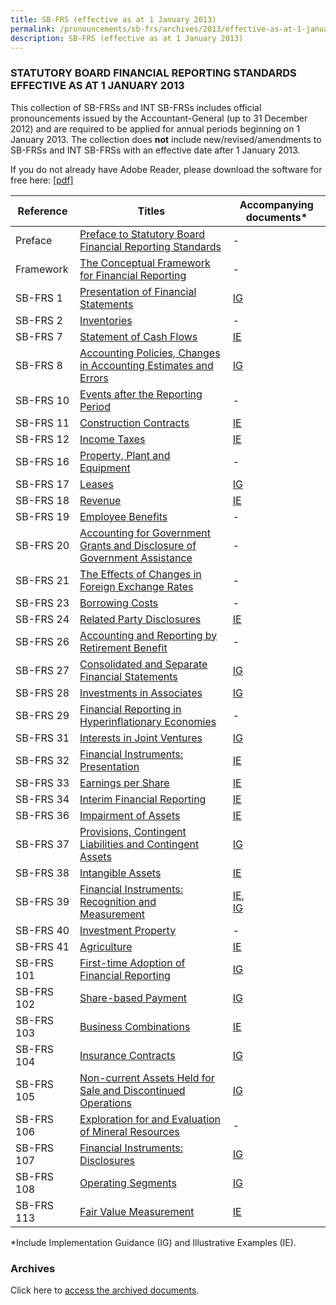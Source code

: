 ```yaml
---
title: SB-FRS (effective as at 1 January 2013)
permalink: /pronouncements/sb-frs/archives/2013/effective-as-at-1-january-2013/
description: SB-FRS (effective as at 1 January 2013)
---
```

### STATUTORY BOARD FINANCIAL REPORTING STANDARDS EFFECTIVE AS AT 1 JANUARY 2013

This collection of SB-FRSs and INT SB-FRSs includes official pronouncements issued by the Accountant-General (up to 31 December 2012) and are required to be applied for annual periods beginning on 1 January 2013. The collection does **not** include new/revised/amendments to SB-FRSs and INT SB-FRSs with an effective date after 1 January 2013.

If you do not already have Adobe Reader, please download the software for free here: [\[pdf\]](http://www.adobe.com/products/acrobat/readstep2.html)

| Reference | Titles | Accompanying documents\* |
| -------- | -------- | -------- |
| Preface | [Preface to Statutory Board Financial Reporting Standards](/files/Docs/Default%20Source/Sb%20Frs/Effective%20As%20At%201%20January%202013/sb-frs_preface.pdf) | - |
| Framework | [The Conceptual Framework for Financial Reporting](/files/Docs/Default%20Source/Sb%20Frs/Effective%20As%20At%201%20January%202013/frs_framework.pdf) | - |
| SB-FRS 1 | [Presentation of Financial Statements](/files/Docs/Default%20Source/Sb%20Frs/Effective%20As%20At%201%20January%202013/sbfrs-1-(2013).pdf) | [IG](/files/Docs/Default%20Source/Sb%20Frs/Effective%20As%20At%201%20January%202013/sbfrs-1-ig-(2013).pdf) |
| SB-FRS 2 | [Inventories](/files/Docs/Default%20Source/Sb%20Frs/Effective%20As%20At%201%20January%202013/sbfrs-2-(2013).pdf) | - |
| SB-FRS 7 | [Statement of Cash Flows](/files/Docs/Default%20Source/Sb%20Frs/Effective%20As%20At%201%20January%202013/sbfrs-7-(2013).pdf) | [IE](/files/Docs/Default%20Source/Sb%20Frs/Effective%20As%20At%201%20January%202013/sbfrs-7-ie-(2013).pdf) |
| SB-FRS 8 | [Accounting Policies, Changes in Accounting Estimates and Errors](/files/Docs/Default%20Source/Sb%20Frs/Effective%20As%20At%201%20January%202013/sbfrs-8-(2013).pdf) | [IG](/files/Docs/Default%20Source/Sb%20Frs/Effective%20As%20At%201%20January%202013/sb-frs_8_ig_2013.pdf) |
| SB-FRS 10 | [Events after the Reporting Period](/files/Docs/Default%20Source/Sb%20Frs/Effective%20As%20At%201%20January%202013/sbfrs-10-(2013).pdf) | - |
| SB-FRS 11 | [Construction Contracts](/files/Docs/Default%20Source/Sb%20Frs/Effective%20As%20At%201%20January%202013/sbfrs-11-(2013).pdf) | [IE](/files/Docs/Default%20Source/Sb%20Frs/Effective%20As%20At%201%20January%202013/sb-frs_11_ie_2013.pdf) |
| SB-FRS 12 | [Income Taxes](/files/Docs/Default%20Source/Sb%20Frs/Effective%20As%20At%201%20January%202013/sbfrs-12-(2013).pdf) | [IE](/files/Docs/Default%20Source/Sb%20Frs/Effective%20As%20At%201%20January%202013/sb-frs_12_ie_2013.pdf) |
| SB-FRS 16 | [Property, Plant and Equipment](/files/Docs/Default%20Source/Sb%20Frs/Effective%20As%20At%201%20January%202013/sbfrs-16-(2013).pdf) | - |
| SB-FRS 17 | [Leases](/files/Docs/Default%20Source/Sb%20Frs/Effective%20As%20At%201%20January%202013/sbfrs-17-(2013).pdf) | [IG](/files/Docs/Default%20Source/Sb%20Frs/Effective%20As%20At%201%20January%202013/sb-frs_17_ig_2013.pdf) |
| SB-FRS 18 | [Revenue](/files/Docs/Default%20Source/Sb%20Frs/Effective%20As%20At%201%20January%202013/sbfrs-18-(2013).pdf) | [IE](/files/Docs/Default%20Source/Sb%20Frs/Effective%20As%20At%201%20January%202013/sb-frs_18_ie_2013.pdf) |
| SB-FRS 19 | [Employee Benefits](/files/Docs/Default%20Source/Sb%20Frs/Effective%20As%20At%201%20January%202013/sbfrs-19-(2013).pdf) | - |
| SB-FRS 20 | [Accounting for Government Grants and Disclosure of Government Assistance](/files/Docs/Default%20Source/Sb%20Frs/Effective%20As%20At%201%20January%202013/sbfrs-20-(2013).pdf) | - |
| SB-FRS 21 | [The Effects of Changes in Foreign Exchange Rates](/files/Docs/Default%20Source/Sb%20Frs/Effective%20As%20At%201%20January%202013/sbfrs-21-(2013).pdf) | - |
| SB-FRS 23 | [Borrowing Costs](/files/Docs/Default%20Source/Sb%20Frs/Effective%20As%20At%201%20January%202013/sbfrs-23-(2013).pdf) | - |
| SB-FRS 24 | [Related Party Disclosures](/files/Docs/Default%20Source/Sb%20Frs/Effective%20As%20At%201%20January%202013/sbfrs-24-(2013).pdf) | [IE](/files/Docs/Default%20Source/Sb%20Frs/Effective%20As%20At%201%20January%202013/sb-frs_24_ie_2013.pdf) |
| SB-FRS 26 | [Accounting and Reporting by Retirement Benefit](/files/Docs/Default%20Source/Sb%20Frs/Effective%20As%20At%201%20January%202013/sbfrs-26-(2013).pdf) | - |
| SB-FRS 27 | [Consolidated and Separate Financial Statements](/files/Docs/Default%20Source/Sb%20Frs/Effective%20As%20At%201%20January%202013/sbfrs-27-(2013).pdf) | [IG](/files/Docs/Default%20Source/Sb%20Frs/Effective%20As%20At%201%20January%202013/sb-frs_27,28,31_ig_2013.pdf)|
| SB-FRS 28 | [Investments in Associates](/files/Docs/Default%20Source/Sb%20Frs/Effective%20As%20At%201%20January%202013/sbfrs-28-(2013).pdf) | [IG](/files/Docs/Default%20Source/Sb%20Frs/Effective%20As%20At%201%20January%202013/sb-frs_27,28,31_ig_2013.pdf) |
| SB-FRS 29 | [Financial Reporting in Hyperinflationary Economies](/files/Docs/Default%20Source/Sb%20Frs/Effective%20As%20At%201%20January%202013/sbfrs-29-(2013).pdf) | - |
| SB-FRS 31 | [Interests in Joint Ventures ](/files/Docs/Default%20Source/Sb%20Frs/Effective%20As%20At%201%20January%202013/sbfrs-31-(2013).pdf) | [IG](/files/Docs/Default%20Source/Sb%20Frs/Effective%20As%20At%201%20January%202013/sb-frs_27,28,31_ig_2013.pdf) |
| SB-FRS 32 | [Financial Instruments: Presentation ](/files/Docs/Default%20Source/Sb%20Frs/Effective%20As%20At%201%20January%202013/sbfrs-32-(2013).pdf) | [IE](/files/Docs/Default%20Source/Sb%20Frs/Effective%20As%20At%201%20January%202013/sb-frs_32_ie_2013.pdf) |
| SB-FRS 33 | [Earnings per Share](/files/Docs/Default%20Source/Sb%20Frs/Effective%20As%20At%201%20January%202013/sbfrs-33-(2013).pdf) | [IE](/files/Docs/Default%20Source/Sb%20Frs/Effective%20As%20At%201%20January%202013/sb-frs_33_ie_2013.pdf) |
| SB-FRS 34 | [Interim Financial Reporting](/files/Docs/Default%20Source/Sb%20Frs/Effective%20As%20At%201%20January%202013/sbfrs-34-(2013).pdf) | [IE](/files/Docs/Default%20Source/Sb%20Frs/Effective%20As%20At%201%20January%202013/sb-frs_34_ie_2013.pdf) |
| SB-FRS 36 | [Impairment of Assets](/files/Docs/Default%20Source/Sb%20Frs/Effective%20As%20At%201%20January%202013/sbfrs-36-(2013).pdf) | [IE](/files/Docs/Default%20Source/Sb%20Frs/Effective%20As%20At%201%20January%202013/sb-frs_36_ie_2013.pdf) |
| SB-FRS 37 | [Provisions, Contingent Liabilities and Contingent Assets](/files/Docs/Default%20Source/Sb%20Frs/Effective%20As%20At%201%20January%202013/sbfrs-37-(2013).pdf) | [IG](/files/Docs/Default%20Source/Sb%20Frs/Effective%20As%20At%201%20January%202013/sb-frs_37_ig_2013.pdf) |
| SB-FRS 38 | [Intangible Assets](/files/Docs/Default%20Source/Sb%20Frs/Effective%20As%20At%201%20January%202013/sbfrs-38-(2013).pdf) | [IE](/files/Docs/Default%20Source/Sb%20Frs/Effective%20As%20At%201%20January%202013/sb-frs_38_ie_2013.pdf) |
| SB-FRS 39 | [Financial Instruments: Recognition and Measurement](/files/Docs/Default%20Source/Sb%20Frs/Effective%20As%20At%201%20January%202013/sbfrs-39-(2013).pdf) | [IE](/files/Docs/Default%20Source/Sb%20Frs/Effective%20As%20At%201%20January%202013/sb-frs_39_ie_2013.pdf), <br>[IG](/files/Docs/Default%20Source/Sb%20Frs/Effective%20As%20At%201%20January%202013/sb-frs_39_ig_2013.pdf) |
| SB-FRS 40 | [Investment Property](/files/Docs/Default%20Source/Sb%20Frs/Effective%20As%20At%201%20January%202013/sbfrs-40-(2013).pdf) | - |
| SB-FRS 41 | [Agriculture](/files/Docs/Default%20Source/Sb%20Frs/Effective%20As%20At%201%20January%202013/sbfrs-41-(2013).pdf) | [IE](/files/Docs/Default%20Source/Sb%20Frs/Effective%20As%20At%201%20January%202013/sb-frs_41_ie_2013.pdf) |
| SB-FRS 101 | [First-time Adoption of Financial Reporting](/files/Docs/Default%20Source/Sb%20Frs/Effective%20As%20At%201%20January%202013/sbfrs-101-(2013).pdf) | [IG](/files/Docs/Default%20Source/Sb%20Frs/Effective%20As%20At%201%20January%202013/sb-frs_101_ig_2013.pdf) |
| SB-FRS 102 | [Share-based Payment](/files/Docs/Default%20Source/Sb%20Frs/Effective%20As%20At%201%20January%202013/sbfrs-102-(2013).pdf) | [IG](/files/Docs/Default%20Source/Sb%20Frs/Effective%20As%20At%201%20January%202013/sb-frs_102_ig_2013.pdf) |
| SB-FRS 103 | [Business Combinations](/files/Docs/Default%20Source/Sb%20Frs/Effective%20As%20At%201%20January%202013/sbfrs-103-(2013).pdf) | [IE](/files/Docs/Default%20Source/Sb%20Frs/Effective%20As%20At%201%20January%202013/sb-frs_103_ie_2013.pdf) |
| SB-FRS 104 | [Insurance Contracts](/files/Docs/Default%20Source/Sb%20Frs/Effective%20As%20At%201%20January%202013/sbfrs-104-(2013).pdf) | [IG](/files/Docs/Default%20Source/Sb%20Frs/Effective%20As%20At%201%20January%202013/sb-frs_104_ig_2013.pdf) |
| SB-FRS 105 | [Non-current Assets Held for Sale and Discontinued Operations](/files/Docs/Default%20Source/Sb%20Frs/Effective%20As%20At%201%20January%202013/sbfrs-105-(2013).pdf) | [IG](/files/Docs/Default%20Source/Sb%20Frs/Effective%20As%20At%201%20January%202013/sb-frs-105-ig-2013.pdf) |
| SB-FRS 106 | [Exploration for and Evaluation of Mineral Resources](/files/Docs/Default%20Source/Sb%20Frs/Effective%20As%20At%201%20January%202013/sbfrs-106-(2013).pdf) | - |
| SB-FRS 107 | [Financial Instruments: Disclosures](/files/Docs/Default%20Source/Sb%20Frs/Effective%20As%20At%201%20January%202013/sbfrs-107-(2013).pdf) | [IG](/files/Docs/Default%20Source/Sb%20Frs/Effective%20As%20At%201%20January%202013/sb-frs-107-ig-2013.pdf) |
| SB-FRS 108 | [Operating Segments](/files/Docs/Default%20Source/Sb%20Frs/Effective%20As%20At%201%20January%202013/sbfrs-108-(2013).pdf) | [IG](/files/Docs/Default%20Source/Sb%20Frs/Effective%20As%20At%201%20January%202013/sb-frs-108-ig-2013.pdf) |
| SB-FRS 113 | [Fair Value Measurement](/files/Docs/Default%20Source/Sb%20Frs/Effective%20As%20At%201%20January%202013/sbfrs-113-(2013).pdf) | [IE](/files/Docs/Default%20Source/Sb%20Frs/Effective%20As%20At%201%20January%202013/sb-frs-113-ie-2013.pdf) |

\*Include Implementation Guidance (IG) and Illustrative Examples (IE).

### Archives 

Click here to [access the archived documents](/pronouncements/sb-frs/archives/).